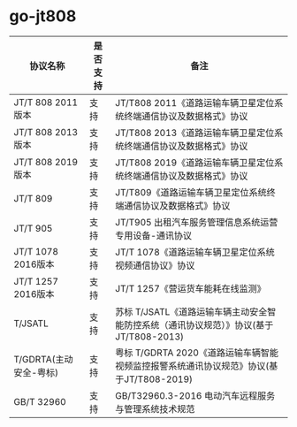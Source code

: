 # go-jt808

|协议名称|是否支持|备注|
|---|---|---|
|JT/T 808 2011版本|支持|JT/T808 2011《道路运输车辆卫星定位系统终端通信协议及数据格式》协议|
|JT/T 808 2013版本|支持|JT/T808 2013《道路运输车辆卫星定位系统终端通信协议及数据格式》协议|
|JT/T 808 2019版本|支持|JT/T808 2019《道路运输车辆卫星定位系统终端通信协议及数据格式》协议|
|JT/T 809|支持|JT/T809《道路运输车辆卫星定位系统终端通信协议及数据格式》协议|
|JT/T 905|支持|JT/T905 出租汽车服务管理信息系统运营专用设备-通讯协议|
|JT/T 1078 2016版本|支持|JT/T 1078《道路运输车辆卫星定位系统视频通信协议》协议|
|JT/T 1257 2016版本|支持|JT/T 1257《营运货车能耗在线监测》|
|T/JSATL|支持|苏标 T/JSATL《道路运输车辆主动安全智能防控系统（通讯协议规范）》协议(基于JT/T808-2013)|
|T/GDRTA(主动安全-粤标)|支持|粤标 T/GDRTA 2020《道路运输车辆智能视频监控报警系统通讯协议规范》协议(基于JT/T808-2019)|
|GB/T 32960|支持|GB/T32960.3-2016 电动汽车远程服务与管理系统技术规范|